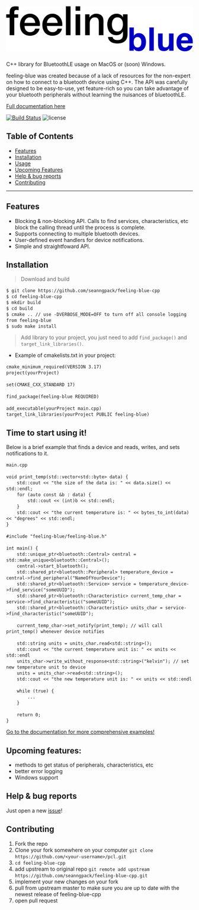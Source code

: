 # ![feeling-blue-logo](docs/img/feeling_blue_cpp.png)
C++ library for BluetoothLE usage on MacOS or (soon) Windows. 


feeling-blue was created because of a lack of resources for the non-expert on how
to connect to a bluetooth device using C++. The API was carefully designed to be easy-to-use,
yet feature-rich so you can take advantage of your bluetooth peripherals without learning
the nuisances of bluetoothLE.

[Full documentation here](https://seanngpack.github.io/feeling-blue-cpp/)

[![Build Status](https://travis-ci.com/seanngpack/feeling-blue-cpp.svg?branch=master)](https://travis-ci.com/seanngpack/feeling-blue-cpp)
![license](https://img.shields.io/github/license/seanngpack/feeling-blue-cpp)

## Table of Contents

- [Features](#features)
- [Installation](#installation)
- [Usage](#Time-to-start-using-it)
- [Upcoming Features](#Upcoming-features)
- [Help & bug reports](#Help-&-bug-reports)
- [Contributing](#Contributing)


---

## Features

* Blocking & non-blocking API. Calls to find services, characteristics, etc block the calling thread until the process is complete.
* Supports connecting to multiple bluetooth devices.
* User-defined event handlers for device notifications.
* Simple and straightfoward API.

## Installation

> Download and build
```
$ git clone https://github.com/seanngpack/feeling-blue-cpp
$ cd feeling-blue-cpp
$ mkdir build
$ cd build
$ cmake .. // use -DVERBOSE_MODE=OFF to turn off all console logging from feeling-blue
$ sudo make install
```

> Add library to your project, you just need to add ```find_package()``` and ```target_link_libraries()```.

* Example of cmakelists.txt in your project:

```
cmake_minimum_required(VERSION 3.17)
project(yourProject)

set(CMAKE_CXX_STANDARD 17)

find_package(feeling-blue REQUIRED)

add_executable(yourProject main.cpp)
target_link_libraries(yourProject PUBLIC feeling-blue)

```



## Time to start using it!
Below is a brief example that finds a device and reads, writes, and sets notifications to it. 

```
main.cpp

void print_temp(std::vector<std::byte> data) {
    std::cout << "the size of the data is: " << data.size() << std::endl;
    for (auto const &b : data) {
        std::cout << (int)b << std::endl;
    }
    std::cout << "the current temperature is: " << bytes_to_int(data) << "degrees" << std::endl;
}

#include "feeling-blue/feeling-blue.h"

int main() {
    std::unique_ptr<bluetooth::Central> central = std::make_unique<bluetooth::Central>();
    central->start_bluetooth();
    std::shared_ptr<bluetooth::Peripheral> temperature_device = central->find_peripheral("NameOfYourDevice");
    std::shared_ptr<bluetooth::Service> service = temperature_device->find_service("someUUID");
    std::shared_ptr<bluetooth::Characteristic> current_temp_char = service->find_characteristic("someUUID");
    std::shared_ptr<bluetooth::Characteristic> units_char = service->find_characteristic("someUUID");

    current_temp_char->set_notify(print_temp); // will call print_temp() whenever device notifies
    
    std::string units = units_char.read<std::string>();
    std::cout << "the current temperature unit is: " << units << std::endl
    units_char->write_without_response<std::string>("kelvin"); // set new temperature unit to device
    units = units_char->read<std::string>();
    std::cout << "the new temperature unit is: " << units << std::endl

    while (true) {
        ...
    }
  
    return 0;
}
```

[Go to the documentation for more comprehensive examples!](https://seanngpack.github.io/feeling-blue-cpp/)


## Upcoming features:
- methods to get status of peripherals, characteristics, etc
- better error logging
- Windows support

## Help & bug reports

Just open a new [issue](https://github.com/seanngpack/feeling-blue-cpp/issues)!


## Contributing

1. Fork the repo
2. Clone your fork somewhere on your computer ```git clone https://github.com/<your-username>/pcl.git```
3. ```cd feeling-blue-cpp```
4. add upstream to original repo ```git remote add upstream https://github.com/seanngpack/feeling-blue-cpp.git```
5. implement your new changes on your fork
6. pull from upstream master to make sure you are up to date with the newest release of feeling-blue-cpp
7. open pull request
